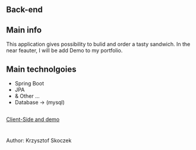 ## Back-end

## Main info
This application gives possibility to bulid and order a tasty sandwich. In the near feauter, I will be add Demo to my portfolio.

## Main technolgoies
- Spring Boot
- JPA
- & Other ...
- Database -> (mysql)

## 
[Client-Side and demo](https://github.com/jumper2210/SpaceSandwich)
#

Author: Krzysztof Skoczek


